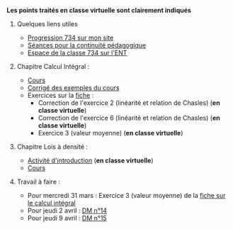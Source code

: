 __Les points traités en classe virtuelle sont clairement indiqués__


1. Quelques liens utiles 
   * [Progression 734 sur mon site](http://www.frederic-junier.org/TS2020/Progression/TS_2020.html)
   * [Séances pour la continuité pédagogique](https://frederic-junier.github.io/TS-2019-2020/)
   * [Espace de la classe 734 sur l'ENT](https://le-parc.ent.auvergnerhonealpes.fr/classes/classe-734/mathematiques/)



2. Chapitre Calcul Intégral :
   * [Cours](http://frederic-junier.org/TS2020/Cours/TSCalculIntegralCours20V1-professeur-Web.pdf)
   * [Corrigé des exemples du cours](../CalculIntegral/Corrige-Cours-CalculIntegralPartie2-2020.pdf)
   * Exercices sur  la [fiche](https://frederic-junier.org/TS2020/Cours/TS-Exos-Integration2020-Fiche1-Web.pdf) :
     * Correction de l'exercice 2  (linéarité et relation de Chasles) (__en classe virtuelle__)
     * Correction de l'exercice 6  (linéarité et relation de Chasles) (__en classe virtuelle__)
     * Exercice 3 (valeur moyenne) (__en classe virtuelle__)
  
3. Chapitre Lois à densité :
   * [Activité d'introduction](https://frederic-junier.org/TS2020/Cours/LoisDensiteActivite2017-Web.pdf) (__en classe virtuelle__)
   * [Cours](http://frederic-junier.org/TS2020/Cours/TSCoursLoiDensite2019V1-prof-Web.pdf)
  
4. Travail à faire :
   * Pour mercredi  31 mars : Exercice 3 (valeur moyenne) de la [fiche sur le calcul intégral](https://frederic-junier.org/TS2020/Cours/TS-Exos-Integration2020-Fiche1-Web.pdf)  
   * Pour jeudi 2 avril :  [DM n°14](http://frederic-junier.org/TS2020/Cours/TS-DM14-2020-Web.pdf)
   * Pour jeudi 9 avril :  [DM n°15](http://frederic-junier.org/TS2020/Cours/TS-DM15-2020-Web.pdf)
